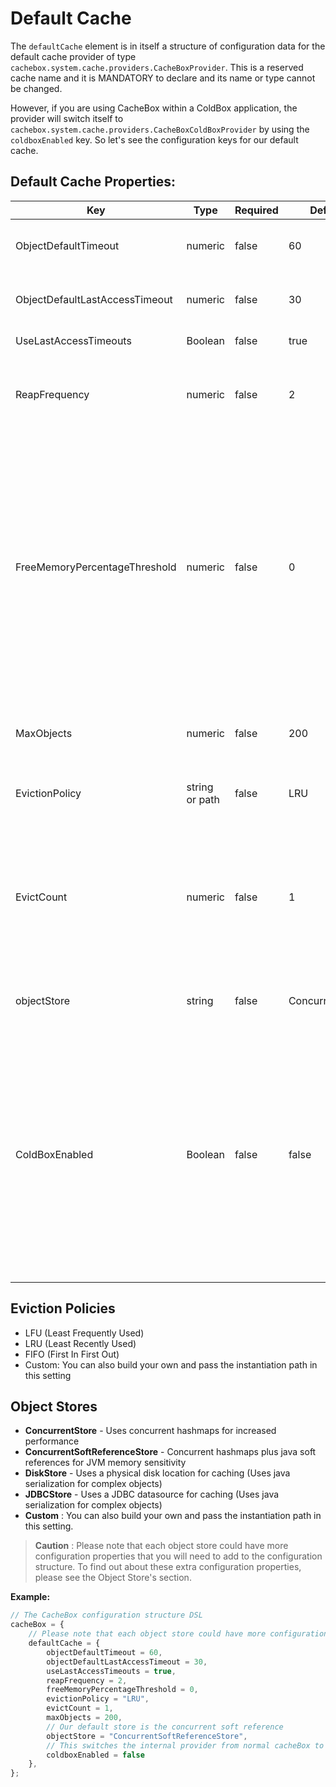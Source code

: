 # Default Cache

The `defaultCache` element is in itself a structure of configuration data for the default cache provider of type `cachebox.system.cache.providers.CacheBoxProvider`. This is a reserved cache name and it is MANDATORY to declare and its name or type cannot be changed.

However, if you are using CacheBox within a ColdBox application, the provider will switch itself to `cachebox.system.cache.providers.CacheBoxColdBoxProvider` by using the `coldboxEnabled` key. So let's see the configuration keys for our default cache.

## Default Cache Properties:

| Key | Type | Required | Default | Description |
| --- | --- | --- | --- | --- |
| ObjectDefaultTimeout | numeric | false | 60 | The default lifespan of an object in minutes |
| ObjectDefaultLastAccessTimeout | numeric | false | 30 | The default last access or idle timeout in minutes |
| UseLastAccessTimeouts | Boolean | false | true | Use or not idle timeouts |
| ReapFrequency | numeric | false | 2 | The delay in minutes to produce a cache reap \(Not guaranteed\) |
| FreeMemoryPercentageThreshold | numeric | false | 0 | The numerical percentage threshold of free JVM memory to have available before caching. If the JVM free memory falls below this setting, the cache will run the eviction policies in order to cache new objects. \(0=Unlimited\) |
| MaxObjects | numeric | false | 200 | The maximum number of objects for the cache |
| EvictionPolicy | string or path | false | LRU | The eviction policy algorithm class to use. |
| EvictCount | numeric | false | 1 | The number of objects to evict once an execution of the policy is requested. You can increase this to make your evictions more aggressive |
| objectStore | string | false | ConcurrentStore | The object store to use for caching objects. |
| ColdBoxEnabled | Boolean | false | false | A flag that switches on/off the usage of either a plain vanilla CacheBox provider or a ColdBox enhanced provider. This must be true when used within a ColdBox application and it applies for the default cache ONLY. |

## Eviction Policies

* LFU \(Least Frequently Used\)
* LRU \(Least Recently Used\)
* FIFO \(First In First Out\)
* Custom: You can also build your own and pass the instantiation path in this setting

## Object Stores

* **ConcurrentStore** - Uses concurrent hashmaps for increased performance
* **ConcurrentSoftReferenceStore** - Concurrent hashmaps plus java soft references for JVM memory sensitivity
* **DiskStore** - Uses a physical disk location for caching \(Uses java serialization for complex objects\)
* **JDBCStore** - Uses a JDBC datasource for caching \(Uses java serialization for complex objects\)
* **Custom** : You can also build your own and pass the instantiation path in this setting.

> **Caution** : Please note that each object store could have more configuration properties that you will need to add to the configuration structure. To find out about these extra configuration properties, please see the Object Store's section.

**Example:**

```javascript
// The CacheBox configuration structure DSL
cacheBox = {
    // Please note that each object store could have more configuration properties
    defaultCache = {
        objectDefaultTimeout = 60,
        objectDefaultLastAccessTimeout = 30,
        useLastAccessTimeouts = true,
        reapFrequency = 2,
        freeMemoryPercentageThreshold = 0,
        evictionPolicy = "LRU",
        evictCount = 1,
        maxObjects = 200,
        // Our default store is the concurrent soft reference
        objectStore = "ConcurrentSoftReferenceStore",
        // This switches the internal provider from normal cacheBox to coldbox enabled cachebox
        coldboxEnabled = false
    },
};
```

